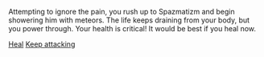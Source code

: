 Attempting to ignore the pain, you rush up to Spazmatizm and begin showering him with meteors.  The life keeps draining from your body, but you power through.  Your health is critical!  It would be best if you heal now.

[Heal](./scene5B.md)
[Keep attacking](./scene5B.md)